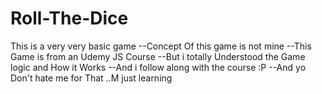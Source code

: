 # Roll-The-Dice
This is a very very basic game
--Concept Of this game is not mine
--This Game is from an Udemy JS Course
--But i totally Understood the Game logic and How it Works
--And i follow along with the course :P
--And yo Don't hate me for That ..M just learning
